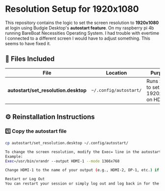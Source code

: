 # Resolution Setup for 1920x1080

This repository contains the logic to set the screen resolution to **1920x1080** at login using Budgie Desktop's **autostart feature**.
On my raspberry pi 4b running BareBoat Necessities Operating System. I had trouble with evertime I connected to a different screen I would have to adjust something. This seems to have fixed it. 
## 📂 Files Included
| **File**                  | **Location**               | **Purpose**                              |
|--------------------------|----------------------------|------------------------------------------|
| **autostart/set_resolution.desktop**  | `~/.config/autostart/`  | Runs xrandr to set 1920x1080 on HDMI-1  |

## ⚙️ Reinstallation Instructions

### 1️⃣ **Copy the autostart file**
```bash
cp autostart/set_resolution.desktop ~/.config/autostart/

To change the screen resolution, modify the Exec= line in the autostart/set_resolution.desktop file.
Example:
Exec=/usr/bin/xrandr --output HDMI-1 --mode 1366x768

Change HDMI-1 to the name of your output (e.g., HDMI-2, DP-1, etc.) if you have multiple displays.

Restart or Log Out
You can restart your session or simply log out and log back in for the changes to take effect.
